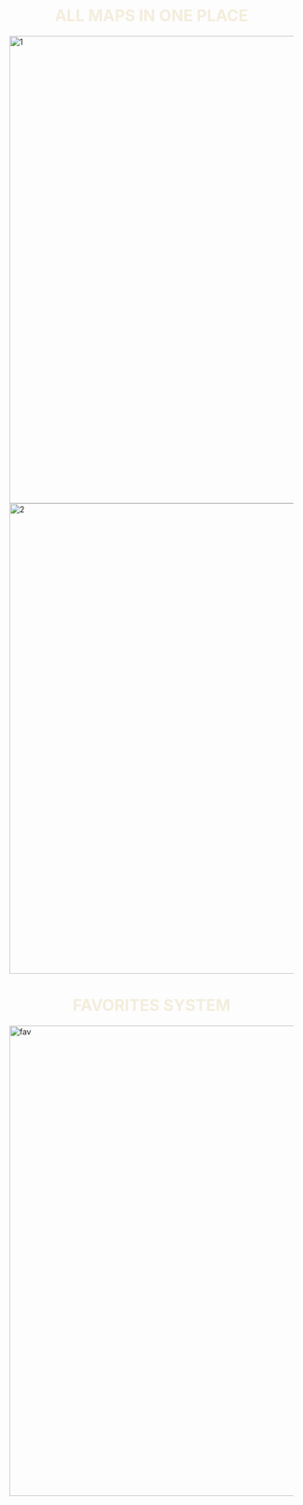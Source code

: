 <h1 align="center" style="color:#f4eddc;">ALL MAPS IN ONE PLACE</h1>







<img width="1202" height="828" alt="1" src="https://github.com/user-attachments/assets/e36b9ccb-f5ee-4847-ad1e-c5358bc18109" />
<img width="1201" height="833" alt="2" src="https://github.com/user-attachments/assets/873e2de6-336e-4371-9519-3e32e614e10f" />

<h1 align="center" style="color:#f4eddc;">FAVORITES SYSTEM</h1>

<img width="1201" height="833" alt="fav" src="https://github.com/user-attachments/assets/ad39e36d-9d0d-4cae-b03b-ca43bdecdac9" />
